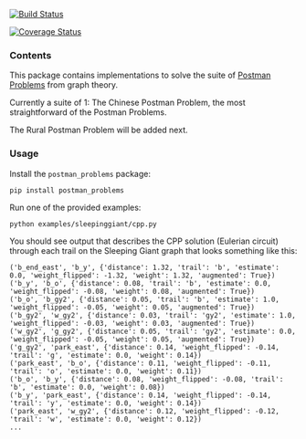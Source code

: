 [![Build Status](https://travis-ci.org/brooksandrew/postman_problems.svg?branch=master)](https://travis-ci.org/brooksandrew/postman_problems)

[![Coverage Status](https://coveralls.io/repos/github/brooksandrew/postman_problems/badge.svg?branch=master)](https://coveralls.io/github/brooksandrew/postman_problems?branch=master)

### Contents

This package contains implementations to solve the suite of [Postman Problems] from graph theory.

Currently a suite of 1: The Chinese Postman Problem, the most straightforward of the Postman Problems.

The Rural Postman Problem will be added next.


### Usage

Install the `postman_problems` package:

```
pip install postman_problems
```

Run one of the provided examples:

```
python examples/sleepinggiant/cpp.py
```

You should see output that describes the CPP solution (Eulerian circuit) through each trail on the Sleeping Giant graph that looks something like this:

```
('b_end_east', 'b_y', {'distance': 1.32, 'trail': 'b', 'estimate': 0.0, 'weight_flipped': -1.32, 'weight': 1.32, 'augmented': True})
('b_y', 'b_o', {'distance': 0.08, 'trail': 'b', 'estimate': 0.0, 'weight_flipped': -0.08, 'weight': 0.08, 'augmented': True})
('b_o', 'b_gy2', {'distance': 0.05, 'trail': 'b', 'estimate': 1.0, 'weight_flipped': -0.05, 'weight': 0.05, 'augmented': True})
('b_gy2', 'w_gy2', {'distance': 0.03, 'trail': 'gy2', 'estimate': 1.0, 'weight_flipped': -0.03, 'weight': 0.03, 'augmented': True})
('w_gy2', 'g_gy2', {'distance': 0.05, 'trail': 'gy2', 'estimate': 0.0, 'weight_flipped': -0.05, 'weight': 0.05, 'augmented': True})
('g_gy2', 'park_east', {'distance': 0.14, 'weight_flipped': -0.14, 'trail': 'g', 'estimate': 0.0, 'weight': 0.14})
('park_east', 'b_o', {'distance': 0.11, 'weight_flipped': -0.11, 'trail': 'o', 'estimate': 0.0, 'weight': 0.11})
('b_o', 'b_y', {'distance': 0.08, 'weight_flipped': -0.08, 'trail': 'b', 'estimate': 0.0, 'weight': 0.08})
('b_y', 'park_east', {'distance': 0.14, 'weight_flipped': -0.14, 'trail': 'y', 'estimate': 0.0, 'weight': 0.14})
('park_east', 'w_gy2', {'distance': 0.12, 'weight_flipped': -0.12, 'trail': 'w', 'estimate': 0.0, 'weight': 0.12})
...
```


[Postman Problems]: https://en.wikipedia.org/wiki/Route_inspection_problem

